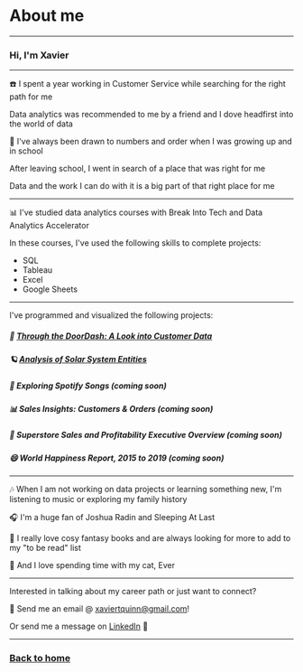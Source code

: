 # About me

---
### Hi, I'm Xavier

---
☎️ I spent a year working in Customer Service while searching for the right path for me

Data analytics was recommended to me by a friend and I dove headfirst into the world of data

🔢 I've always been drawn to numbers and order when I was growing up and in school

After leaving school, I went in search of a place that was right for me

Data and the work I can do with it is a big part of that right place for me

---
📊 I've studied data analytics courses with Break Into Tech and Data Analytics Accelerator

In these courses, I've used the following skills to complete projects:
<ul>
  <li>SQL</li>
  <li>Tableau</li>
  <li>Excel</li>
  <li>Google Sheets</li>
</ul>

---
I've programmed and visualized the following projects:
##### 🍕 [Through the DoorDash: A Look into Customer Data](/doordash)
##### 🪐 [Analysis of Solar System Entities](/solarsystem)
##### 🎼 Exploring Spotify Songs (coming soon)
##### 📊 Sales Insights: Customers & Orders (coming soon)
##### 🏪 Superstore Sales and Profitability Executive Overview (coming soon)
##### 😄 World Happiness Report, 2015 to 2019 (coming soon)

---
🎶 When I am not working on data projects or learning something new, I'm listening to music or exploring my family history

🎧 I'm a huge fan of Joshua Radin and Sleeping At Last

📖 I really love cosy fantasy books and are always looking for more to add to my "to be read" list

🐾 And I love spending time with my cat, Ever

---
Interested in talking about my career path or just want to connect?

📧 Send me an email @ xaviertquinn@gmail.com!

Or send me a message on <a href="https://www.linkedin.com/in/xaviertquinn/">LinkedIn</a> 🔗

---

### [Back to home](/index)
